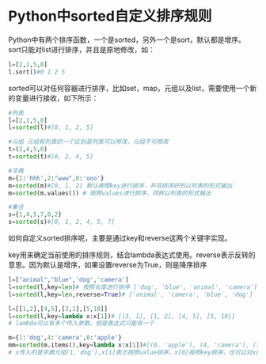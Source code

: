 # Python中sorted自定义排序规则

Python中有两个排序函数，一个是sorted，另外一个是sort，默认都是增序。sort只能对list进行排序，并且是原地修改，如：

```python
l=[2,1,5,0]
l.sort()#0 1 2 5
```

sorted可以对任何容器进行排序，比如set，map，元组以及list，需要使用一个新的变量进行接收，如下所示：

```Python
#列表
l=[2,1,5,0]
l=sorted(l)#[0, 1, 2, 5]

#元组 元组和列表的一个区别是列表可以修改，元组不可修改
t=(2,4,5,0)
t=sorted(t)#[0, 2, 4, 5]

#字典
m={1:'hhh',2:"www",0:'ooo'}
m=sorted(m)#[0, 1, 2] 默认按照key进行排序，并将排序好的以列表的形式输出
m=sorted(m.values()) # 按照values进行排序，同样以列表的形式输出

#集合
s={1,4,5,7,0,2}
s=sorted(s)#[0, 1, 2, 4, 5, 7]
```

如何自定义sorted排序呢，主要是通过key和reverse这两个关键字实现。

key用来确定当前使用的排序规则，结合lambda表达式使用。reverse表示反转的意思。因为默认是增序，如果设置reverse为True，则是降序排序

```Python
l=["animal","blue",'dog','camera']
l=sorted(l,key=len)# 按照长度进行排序 ['dog', 'blue', 'animal', 'camera']
l=sorted(l,key=len,reverse=True)# ['animal', 'camera', 'blue', 'dog']

l=[[1,2],[4,5],[3,1],[5,10]]
l=sorted(l,key=lambda x:x[1])# [[3, 1], [1, 2], [4, 5], [5, 10]]
# lambda可以有多个传入参数，但是表达式只能有一个

m={1:'dog',4:'camera',0:'apple'}
mm=sorted(m.items(),key=lambda x:x[1])#[(0, 'apple'), (4, 'camera'), (1, 'dog')]
# x传入的是字典元组(1,'dog'),x[1]表示按照value排序，x[0]按照key排序，也可以对x[1]执行len(x[1])按照长度排序
```

